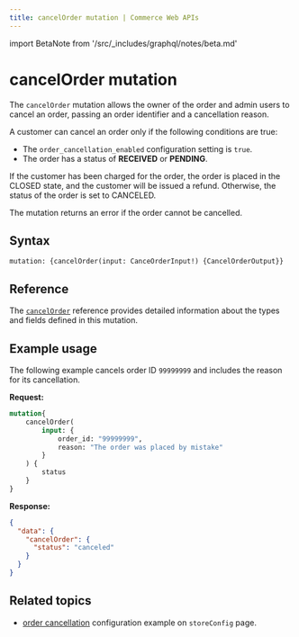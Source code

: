 ```yaml
---
title: cancelOrder mutation | Commerce Web APIs
---
```

import BetaNote from '/src/_includes/graphql/notes/beta.md'

<BetaNote />

# cancelOrder mutation

The `cancelOrder` mutation allows the owner of the order and admin users to cancel an order, passing an order identifier and a cancellation reason.

A customer can cancel an order only if the following conditions are true:

 *  The `order_cancellation_enabled` configuration setting is `true`.
 *  The order has a status of **RECEIVED** or **PENDING**.

If the customer has been charged for the order, the order is placed in the CLOSED state, and the customer will be issued a refund. Otherwise, the status of the order is set to CANCELED.

The mutation returns an error if the order cannot be cancelled.

## Syntax

`mutation: {cancelOrder(input: CanceOrderInput!) {CancelOrderOutput}}`

## Reference

The [`cancelOrder`](https://developer.adobe.com/commerce/webapi/graphql-api/index.html#mutation-cancelOrder) reference provides detailed information about the types and fields defined in this mutation.

## Example usage

The following example cancels order ID `99999999` and includes the reason for its cancellation.

**Request:**

```graphql
mutation{
    cancelOrder(
        input: {
            order_id: "99999999",
            reason: "The order was placed by mistake"
        }
    ) {
        status
    }
}
```

**Response:**

```json
{
  "data": {
    "cancelOrder": {
      "status": "canceled"
    }
  }
}
```

## Related topics

 *  [order cancellation](/src/pages/graphql/schema/store/queries/store-config.md#query-a-stores-order-cancellation-configuration) configuration example on `storeConfig` page.
